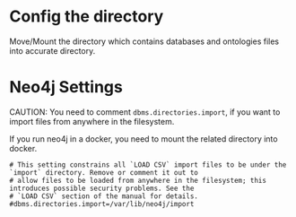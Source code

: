 # Config the directory

Move/Mount the directory which contains databases and ontologies files into accurate directory.

# Neo4j Settings

CAUTION: You need to comment `dbms.directories.import`, if you want to import files from anywhere in the filesystem.

If you run neo4j in a docker, you need to mount the related directory into docker.

```
# This setting constrains all `LOAD CSV` import files to be under the `import` directory. Remove or comment it out to
# allow files to be loaded from anywhere in the filesystem; this introduces possible security problems. See the
# `LOAD CSV` section of the manual for details.
#dbms.directories.import=/var/lib/neo4j/import
```
